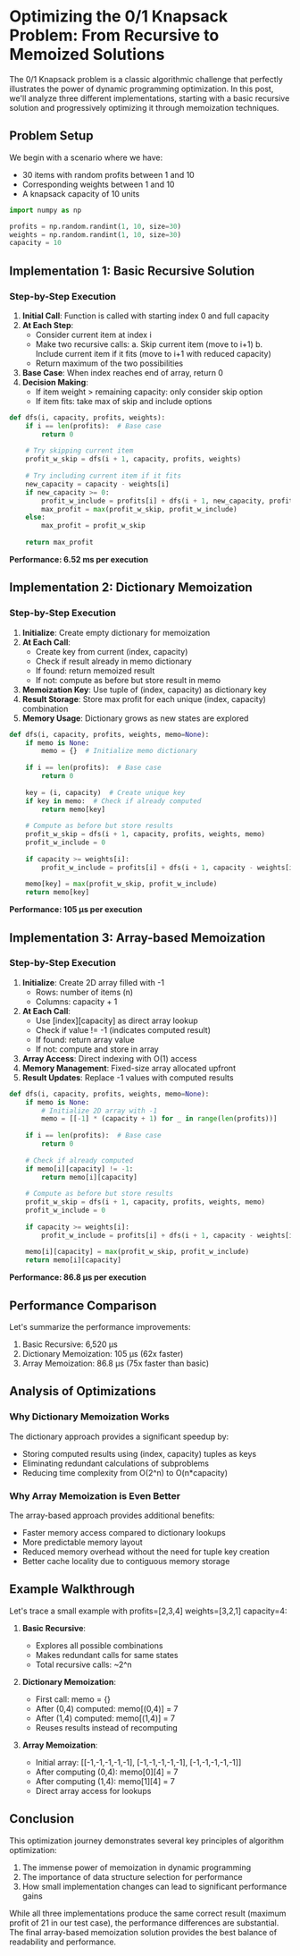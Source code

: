 # Optimizing the 0/1 Knapsack Problem: From Recursive to Memoized Solutions

The 0/1 Knapsack problem is a classic algorithmic challenge that perfectly illustrates the power of dynamic programming optimization. In this post, we'll analyze three different implementations, starting with a basic recursive solution and progressively optimizing it through memoization techniques.

## Problem Setup

We begin with a scenario where we have:
- 30 items with random profits between 1 and 10
- Corresponding weights between 1 and 10
- A knapsack capacity of 10 units

```python
import numpy as np

profits = np.random.randint(1, 10, size=30)
weights = np.random.randint(1, 10, size=30)
capacity = 10
```

## Implementation 1: Basic Recursive Solution

### Step-by-Step Execution
1. **Initial Call**: Function is called with starting index 0 and full capacity
2. **At Each Step**:
   - Consider current item at index i
   - Make two recursive calls:
     a. Skip current item (move to i+1)
     b. Include current item if it fits (move to i+1 with reduced capacity)
   - Return maximum of the two possibilities
3. **Base Case**: When index reaches end of array, return 0
4. **Decision Making**:
   - If item weight > remaining capacity: only consider skip option
   - If item fits: take max of skip and include options

```python
def dfs(i, capacity, profits, weights):
    if i == len(profits):  # Base case
        return 0
    
    # Try skipping current item
    profit_w_skip = dfs(i + 1, capacity, profits, weights)
    
    # Try including current item if it fits
    new_capacity = capacity - weights[i]
    if new_capacity >= 0:
        profit_w_include = profits[i] + dfs(i + 1, new_capacity, profits, weights)
        max_profit = max(profit_w_skip, profit_w_include)
    else:
        max_profit = profit_w_skip
    
    return max_profit
```

**Performance: 6.52 ms per execution**

## Implementation 2: Dictionary Memoization

### Step-by-Step Execution
1. **Initialize**: Create empty dictionary for memoization
2. **At Each Call**:
   - Create key from current (index, capacity)
   - Check if result already in memo dictionary
   - If found: return memoized result
   - If not: compute as before but store result in memo
3. **Memoization Key**: Use tuple of (index, capacity) as dictionary key
4. **Result Storage**: Store max profit for each unique (index, capacity) combination
5. **Memory Usage**: Dictionary grows as new states are explored

```python
def dfs(i, capacity, profits, weights, memo=None):
    if memo is None:
        memo = {}  # Initialize memo dictionary
    
    if i == len(profits):  # Base case
        return 0
    
    key = (i, capacity)  # Create unique key
    if key in memo:  # Check if already computed
        return memo[key]
    
    # Compute as before but store results
    profit_w_skip = dfs(i + 1, capacity, profits, weights, memo)
    profit_w_include = 0
    
    if capacity >= weights[i]:
        profit_w_include = profits[i] + dfs(i + 1, capacity - weights[i], profits, weights, memo)
    
    memo[key] = max(profit_w_skip, profit_w_include)
    return memo[key]
```

**Performance: 105 μs per execution**

## Implementation 3: Array-based Memoization

### Step-by-Step Execution
1. **Initialize**: Create 2D array filled with -1
   - Rows: number of items (n)
   - Columns: capacity + 1
2. **At Each Call**:
   - Use [index][capacity] as direct array lookup
   - Check if value != -1 (indicates computed result)
   - If found: return array value
   - If not: compute and store in array
3. **Array Access**: Direct indexing with O(1) access
4. **Memory Management**: Fixed-size array allocated upfront
5. **Result Updates**: Replace -1 values with computed results

```python
def dfs(i, capacity, profits, weights, memo=None):
    if memo is None:
        # Initialize 2D array with -1
        memo = [[-1] * (capacity + 1) for _ in range(len(profits))]
    
    if i == len(profits):  # Base case
        return 0
    
    # Check if already computed
    if memo[i][capacity] != -1:
        return memo[i][capacity]
    
    # Compute as before but store results
    profit_w_skip = dfs(i + 1, capacity, profits, weights, memo)
    profit_w_include = 0
    
    if capacity >= weights[i]:
        profit_w_include = profits[i] + dfs(i + 1, capacity - weights[i], profits, weights, memo)
    
    memo[i][capacity] = max(profit_w_skip, profit_w_include)
    return memo[i][capacity]
```

**Performance: 86.8 μs per execution**

## Performance Comparison

Let's summarize the performance improvements:

1. Basic Recursive: 6,520 μs
2. Dictionary Memoization: 105 μs (62x faster)
3. Array Memoization: 86.8 μs (75x faster than basic)

## Analysis of Optimizations

### Why Dictionary Memoization Works
The dictionary approach provides a significant speedup by:
- Storing computed results using (index, capacity) tuples as keys
- Eliminating redundant calculations of subproblems
- Reducing time complexity from O(2^n) to O(n*capacity)

### Why Array Memoization is Even Better
The array-based approach provides additional benefits:
- Faster memory access compared to dictionary lookups
- More predictable memory layout
- Reduced memory overhead without the need for tuple key creation
- Better cache locality due to contiguous memory storage

## Example Walkthrough

Let's trace a small example with profits=[2,3,4] weights=[3,2,1] capacity=4:

1. **Basic Recursive**:
   - Explores all possible combinations
   - Makes redundant calls for same states
   - Total recursive calls: ~2^n

2. **Dictionary Memoization**:
   - First call: memo = {}
   - After (0,4) computed: memo[(0,4)] = 7
   - After (1,4) computed: memo[(1,4)] = 7
   - Reuses results instead of recomputing

3. **Array Memoization**:
   - Initial array: [[-1,-1,-1,-1,-1], [-1,-1,-1,-1,-1], [-1,-1,-1,-1,-1]]
   - After computing (0,4): memo[0][4] = 7
   - After computing (1,4): memo[1][4] = 7
   - Direct array access for lookups

## Conclusion

This optimization journey demonstrates several key principles of algorithm optimization:
1. The immense power of memoization in dynamic programming
2. The importance of data structure selection for performance
3. How small implementation changes can lead to significant performance gains

While all three implementations produce the same correct result (maximum profit of 21 in our test case), the performance differences are substantial. The final array-based memoization solution provides the best balance of readability and performance.
